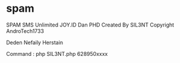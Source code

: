# spam
SPAM SMS Unlimited
JOY.ID Dan PHD
Created By SIL3NT
Copyright AndroTech1733

Deden Nefaily Herstain

Command : php SIL3NT.php 628950xxxx
